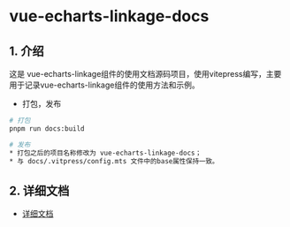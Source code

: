 # vue-echarts-linkage-docs

## 1. 介绍

这是 vue-echarts-linkage组件的使用文档源码项目，使用vitepress编写，主要用于记录vue-echarts-linkage组件的使用方法和示例。

* 打包，发布
```bash
# 打包
pnpm run docs:build

# 发布
* 打包之后的项目名称修改为 vue-echarts-linkage-docs；
* 与 docs/.vitpress/config.mts 文件中的base属性保持一致。

```

## 2. 详细文档
* [详细文档](http://yunduoer.fun/vue-echarts-linkage-docs/)

